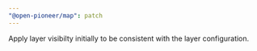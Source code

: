 ```yaml
---
"@open-pioneer/map": patch
---
```


Apply layer visibilty initially to be consistent with the layer configuration.
